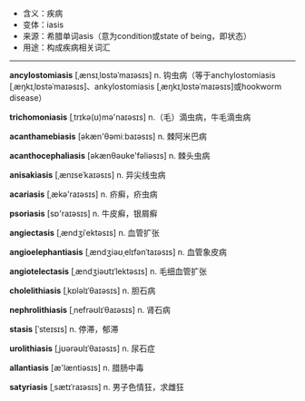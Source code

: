 - <span class="definition">含义：疾病</span>
- <span class="definition">变体：iasis</span>
- <span class="definition">来源：希腊单词asis（意为condition或state of being，即状态）</span>
- <span class="definition">用途：构成疾病相关词汇</span>


---


<span class="vocabulary">**ancylostomiasis**</span> [ˌænsɪˌlɒstəˈmaɪəsɪs] n. 钩虫病（等于anchylostomiasis [ˌæŋkɪˌlɒstəˈmaɪəsɪs]、ankylostomiasis [ˌæŋkɪˌlɒstəˈmaɪəsɪs]或hookworm disease）

<span class="vocabulary">**trichomoniasis**</span> [ˌtrɪkə(ʊ)mə'naɪəsɪs] n.（毛）滴虫病，牛毛滴虫病 

<span class="vocabulary">**acanthamebiasis**</span> [əkæn'θəmiːbaɪəsɪs] n. 棘阿米巴病

<span class="vocabulary">**acanthocephaliasis**</span> [əkænθəʊke'fəliəsɪs] n. 棘头虫病

<span class="vocabulary">**anisakiasis**</span> [ˌænɪseˈkaɪəsɪs] n. 异尖线虫病

<span class="vocabulary">**acariasis**</span> [ˌækə'raɪəsɪs] n. 疥癣，疥虫病

<span class="vocabulary">**psoriasis**</span> [sɒ'raɪəsɪs] n. 牛皮癣，银屑癣

<span class="vocabulary">**angiectasis**</span> [ˌændʒiˈektəsɪs] n. 血管扩张

<span class="vocabulary">**angioelephantiasis**</span> [ˌændʒiəʊˌelɪfənˈtaɪəsɪs] n. 血管象皮病

<span class="vocabulary">**angiotelectasis**</span> [ˌændʒiəʊtɪˈlektəsɪs] n. 毛细血管扩张

<span class="vocabulary">**cholelithiasis**</span> [ˌkɒləlɪˈθaɪəsɪs] n. 胆石病

<span class="vocabulary">**nephrolithiasis**</span> [ˌnefrəʊlɪˈθaɪəsɪs] n. 肾石病

<span class="vocabulary">**stasis**</span> [ˈsteɪsɪs] n. 停滞，郁滞

<span class="vocabulary">**urolithiasis**</span> [ˌjʊərəʊlɪˈθaɪəsɪs] n. 尿石症

<span class="vocabulary">**allantiasis**</span> [æ'læntiəsɪs] n. 腊肠中毒

<span class="vocabulary">**satyriasis**</span> [ˌsætɪˈraɪəsɪs] n. 男子色情狂，求雌狂


